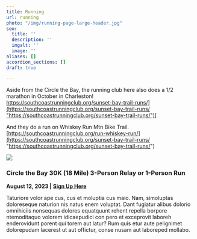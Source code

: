 ```yaml
---
title: Running
url: running
photo: "/img/running-page-large-header.jpg"
seo:
  title: ''
  description: ''
  imgalt: ''
  image: ''
aliases: []
accordion_sections: []
draft: true

---
```

Aside from the Circle the Bay, the running club here also does a 1/2 marathon in October in Charleston! [https://southcoastrunningclub.org/sunset-bay-trail-runs/](https://southcoastrunningclub.org/sunset-bay-trail-runs/ "https://southcoastrunningclub.org/sunset-bay-trail-runs/")[ ](https://southcoastrunningclub.org/sunset-bay-trail-runs/)

And they do a run on Whiskey Run Mtn Bike Trail. [https://southcoastrunningclub.org/run-whiskey-run/](https://southcoastrunningclub.org/sunset-bay-trail-runs/ "https://southcoastrunningclub.org/sunset-bay-trail-runs/")

![](/img/circle-the-bay-695x125.jpg)

### Circle the Bay 30K (18 Mile) 3-Person Relay or 1-Person Run

**August 12, 2023 |** [**Sign Up Here**](https://runsignup.com/Race/OR/NorthBend/CircletheBayNorthBend)

Taturiore volor ape cus, cus et moluptia cus maio. Nam, simoluptas doloreseque naturion nis natus enem voluptat. Dant fugiatur alibus dolorio omnihiciis nonsequas dolores equatquunt rehent repella borpore ntemoditaquo volorem idicaepudici con pero et exceprovit laboreh enderovidunt porent qui torem aut latur? Rum quis etur aute pelignimet dolorepudam lacerest ut aut offictur, conse nusam aut laboreped mollabo.